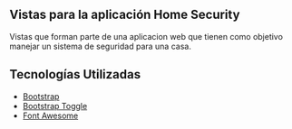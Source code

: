 ## Vistas para la aplicación Home Security ##

Vistas que forman parte de una aplicacion web que tienen como objetivo manejar un sistema de seguridad para una casa.

## Tecnologías Utilizadas

- [Bootstrap](https://getbootstrap.com)
- [Bootstrap Toggle](http://www.bootstraptoggle.com)
- [Font Awesome](http://fontawesome.io)

